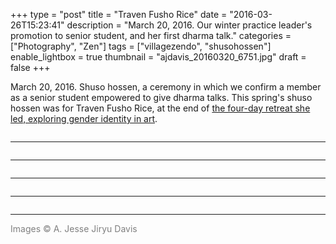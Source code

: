 +++
type = "post"
title = "Traven Fusho Rice"
date = "2016-03-26T15:23:41"
description = "March 20, 2016. Our winter practice leader's promotion to senior student, and her first dharma talk."
categories = ["Photography", "Zen"]
tags = ["villagezendo", "shusohossen"]
enable_lightbox = true
thumbnail = "ajdavis_20160320_6751.jpg"
draft = false
+++

<p>March 20, 2016. Shuso hossen, a ceremony in which we confirm a member as a senior student empowered to give dharma talks. This spring's shuso hossen was for Traven Fusho Rice, at the end of <a href="https://villagezendo.org/events/urbansesshin2016/">the four-day retreat she led, exploring gender identity in art</a>.</p>
<p><img alt="" src="ajdavis_20160320_6751.jpg" /></p>
<hr />
<p><img alt="" src="ajdavis_20160320_6755.jpg" /></p>
<hr />
<p><img alt="" src="ajdavis_20160320_6761.jpg" /></p>
<hr />
<p><img alt="" src="ajdavis_20160320_6764.jpg" /></p>
<hr />
<p><img alt="" src="ajdavis_20160320_6776.jpg" /></p>
<hr />
<p><span style="color: gray">Images &copy; A. Jesse Jiryu Davis</span></p>
    
